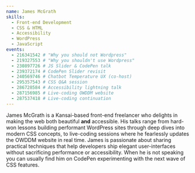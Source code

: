 ```yaml
---
name: James McGrath
skills:
  - Front-end Development
  - CSS & HTML
  - Accessibility
  - WordPress
  - JavaScript
events:
  - 216341542 # "Why you should not Wordpress"
  - 219327553 # "Why you shouldn't use Wordpress"
  - 230897726 # JS Slider & CodePen talk
  - 239372174 # CodePen Slider revisit
  - 240569746 # Chatbot Temperature UX (co-host)
  - 295357543 # CSS Q&A session
  - 286728584 # Accessibility lightning talk
  - 287156985 # Live-coding OWDDM website
  - 287537418 # Live-coding continuation
---
```


James McGrath is a Kansai-based front-end freelancer who delights in making the web both beautiful **and** accessible. His talks range from hard-won lessons building performant WordPress sites through deep dives into modern CSS concepts, to live-coding sessions where he fearlessly updates the OWDDM website in real time. James is passionate about sharing practical techniques that help developers ship elegant user-interfaces without sacrificing performance or accessibility. When he is not speaking you can usually find him on CodePen experimenting with the next wave of CSS features.
